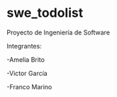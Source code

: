 # swe_todolist
Proyecto de Ingeniería de Software

Integrantes:

-Amelia Brito

-Victor García

-Franco Marino


